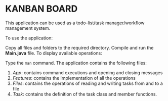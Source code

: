 # KANBAN BOARD
This application can be used as a todo-list/task manager/workflow management system.

To use the application:

Copy all files and folders to the required directory.
Compile and run the **Main.java** file.
To display available operations:

Type the `man` command.
The application contains the following files:

1. *App*: contains command executions and opening and closing messages
2. *Features*: contains the implementation of all the operations
3. *Files*: contains the operations of reading and writing tasks from and to a file
4. *Task*: contains the definition of the task class and member functions.
